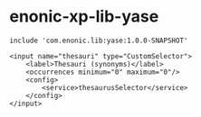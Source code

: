 # enonic-xp-lib-yase

	include 'com.enonic.lib:yase:1.0.0-SNAPSHOT'

	<input name="thesauri" type="CustomSelector">
		<label>Thesauri (synonyms)</label>
		<occurrences minimum="0" maximum="0"/>
		<config>
			<service>thesaurusSelector</service>
		</config>
	</input>
